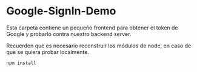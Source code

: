 # Google-SignIn-Demo

Esta carpeta contiene un pequeño frontend para obtener el token de Google
y probarlo contra nuestro backend server.

Recuerden que es necesario reconstruir los módulos de node, en caso de
que se quiera probar localmente.

```
npm install
```

